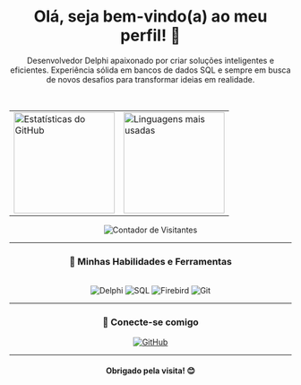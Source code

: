<div align="center">
  <h1>Olá, seja bem-vindo(a) ao meu perfil! 👋</h1>
</div>

<div align="center">
  <p>Desenvolvedor Delphi apaixonado por criar soluções inteligentes e eficientes. Experiência sólida em bancos de dados SQL e sempre em busca de novos desafios para transformar ideias em realidade.</p>
</div>

<br/>

<div align="center">
  <table>
    <tr>
      <td>
        <a href="https://github.com/AndersonAndradeHaupt">
          <img height="180em" src="https://github-readme-stats.vercel.app/api?username=AndersonAndradeHaupt&show_icons=true&theme=dark&include_all_commits=true&count_private=true" alt="Estatísticas do GitHub"/>
        </a>
      </td>
      <td>
        <a href="https://github.com/AndersonAndradeHaupt">
          <img height="180em" src="https://github-readme-stats.vercel.app/api/top-langs/?username=AndersonAndradeHaupt&layout=compact&langs_count=7&theme=dark" alt="Linguagens mais usadas"/>
        </a>
      </td>
    </tr>
  </table>
</div>

<div align="center">
  <img src="https://komarev.com/ghpvc/?username=AndersonAndradeHaupt&label=Visitantes&color=blue&style=flat-square" alt="Contador de Visitantes" />
</div>

---

<h3 align="center">🚀 Minhas Habilidades e Ferramentas</h3>

<div align="center" style="display: inline_block"><br>
  <img src="https://img.shields.io/badge/Delphi-E62431?style=for-the-badge&logo=delphi&logoColor=white" alt="Delphi"/>
  <img src="https://img.shields.io/badge/SQL-025E8C?style=for-the-badge&logo=microsoft-sql-server&logoColor=white" alt="SQL"/>
  <img src="https://img.shields.io/badge/Firebird-DD2A00?style=for-the-badge&logo=firebird&logoColor=white" alt="Firebird"/>
  <img src="https://img.shields.io/badge/Git-F05032?style=for-the-badge&logo=git&logoColor=white" alt="Git"/>
</div>

---

<h3 align="center">🔗 Conecte-se comigo</h3>

<div align="center">
  <a href="https://github.com/AndersonAndradeHaupt" target="_blank"><img src="https://img.shields.io/badge/GitHub-100000?style=for-the-badge&logo=github&logoColor=white" alt="GitHub"/></a>
</div>

---

<h4 align="center">Obrigado pela visita! 😊</h4>
